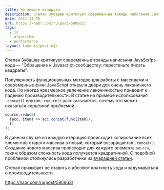 ```yaml
---
title: Не пишите квадраты
description: Степан Зубашев критикует современные тренды написания JavaScript-кода
date: 2021-11-25
url: https://habr.com/ru/post/590663/
tags:
  - js 
  - algorithm 
  - performance
layout: layouts/post.njk
---
```

Степан Зубашев критикует современные тренды написания JavaScript-кода — "Обращение к Javascript-сообществу: перестаньте писать квадраты".

Популярность функциональных методов для работы с массивами и современные фичи JavaScript открыли двери для очень лаконичного кода. Но иногда чрезмерное увлечение лаконичностью приводит к падению производительности. В статье на примере использования `.concat()` внутри `.reduce()` рассказывается, почему это может оказаться серьёзной проблемой.

```javascript
source.reduce(
  (acc, item) => acc.concat(func(item)),    
  [] 
);
```

В данном случае на каждую итерацию происходит копирование всех элементов старого массива в новый, который возвращается `.concat()`. Создание нового массива происходит для каждого элемента `source`, таким образом сложность кода получается квадратичной. С подобной проблемой столкнулись разработчики из [вчерашней статьи](/posts/2021/11-november/24-resolving-issue-of-slow-bundling-with-webpack/).

Степан призывает не ставить в абсолют краткость кода и задумываться о производительности.

https://habr.com/ru/post/590663/

